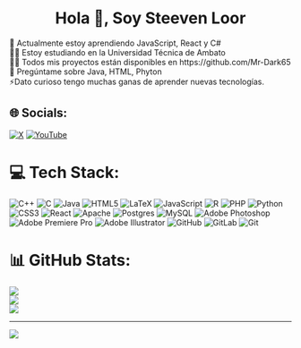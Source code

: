 <h1 align="center">Hola 👋, Soy Steeven Loor</h1>
🌱 Actualmente estoy aprendiendo JavaScript, React y C#<br>👨‍🎓 Estoy estudiando en la Universidad Técnica de Ambato<br>👨‍💻 Todos mis proyectos están disponibles en https://github.com/Mr-Dark65<br>💬 Pregúntame sobre Java, HTML, Phyton<br>⚡Dato curioso tengo muchas ganas de aprender nuevas tecnologías.<br>


## 🌐 Socials:
[![X](https://img.shields.io/badge/X-black.svg?logo=X&logoColor=white)](https://x.com/@Yugen65) [![YouTube](https://img.shields.io/badge/YouTube-%23FF0000.svg?logo=YouTube&logoColor=white)](https://youtube.com/@@Thexenonart) 

# 💻 Tech Stack:
![C++](https://img.shields.io/badge/c++-%2300599C.svg?style=for-the-badge&logo=c%2B%2B&logoColor=white) ![C](https://img.shields.io/badge/c-%2300599C.svg?style=for-the-badge&logo=c&logoColor=white) ![Java](https://img.shields.io/badge/java-%23ED8B00.svg?style=for-the-badge&logo=openjdk&logoColor=white) ![HTML5](https://img.shields.io/badge/html5-%23E34F26.svg?style=for-the-badge&logo=html5&logoColor=white) ![LaTeX](https://img.shields.io/badge/latex-%23008080.svg?style=for-the-badge&logo=latex&logoColor=white) ![JavaScript](https://img.shields.io/badge/javascript-%23323330.svg?style=for-the-badge&logo=javascript&logoColor=%23F7DF1E) ![R](https://img.shields.io/badge/r-%23276DC3.svg?style=for-the-badge&logo=r&logoColor=white) ![PHP](https://img.shields.io/badge/php-%23777BB4.svg?style=for-the-badge&logo=php&logoColor=white) ![Python](https://img.shields.io/badge/python-3670A0?style=for-the-badge&logo=python&logoColor=ffdd54) ![CSS3](https://img.shields.io/badge/css3-%231572B6.svg?style=for-the-badge&logo=css3&logoColor=white) ![React](https://img.shields.io/badge/react-%2320232a.svg?style=for-the-badge&logo=react&logoColor=%2361DAFB) ![Apache](https://img.shields.io/badge/apache-%23D42029.svg?style=for-the-badge&logo=apache&logoColor=white) ![Postgres](https://img.shields.io/badge/postgres-%23316192.svg?style=for-the-badge&logo=postgresql&logoColor=white) ![MySQL](https://img.shields.io/badge/mysql-4479A1.svg?style=for-the-badge&logo=mysql&logoColor=white) ![Adobe Photoshop](https://img.shields.io/badge/adobe%20photoshop-%2331A8FF.svg?style=for-the-badge&logo=adobe%20photoshop&logoColor=white) ![Adobe Premiere Pro](https://img.shields.io/badge/Adobe%20Premiere%20Pro-9999FF.svg?style=for-the-badge&logo=Adobe%20Premiere%20Pro&logoColor=white) ![Adobe Illustrator](https://img.shields.io/badge/adobe%20illustrator-%23FF9A00.svg?style=for-the-badge&logo=adobe%20illustrator&logoColor=white) ![GitHub](https://img.shields.io/badge/github-%23121011.svg?style=for-the-badge&logo=github&logoColor=white) ![GitLab](https://img.shields.io/badge/gitlab-%23181717.svg?style=for-the-badge&logo=gitlab&logoColor=white) ![Git](https://img.shields.io/badge/git-%23F05033.svg?style=for-the-badge&logo=git&logoColor=white)
# 📊 GitHub Stats:
![](https://github-readme-stats.vercel.app/api?username=Mr-Dark65&theme=dark&hide_border=false&include_all_commits=false&count_private=false)<br/>
![](https://github-readme-streak-stats.herokuapp.com/?user=Mr-Dark65&theme=dark&hide_border=false)<br/>
![](https://github-readme-stats.vercel.app/api/top-langs/?username=Mr-Dark65&theme=dark&hide_border=false&include_all_commits=false&count_private=false&layout=compact)

---
[![](https://visitcount.itsvg.in/api?id=Mr-Dark65&icon=0&color=0)](https://visitcount.itsvg.in)

<!-- Proudly created with GPRM ( https://gprm.itsvg.in ) -->
